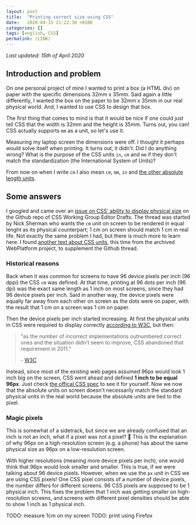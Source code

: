 ```yaml
---
layout: post
title:  "Printing correct size using CSS"
date:   2020-04-15 21:22:30 +0100
categories: []
tags: [english, CSS]
permalink: /LINK/
---
```


_Last updated: 15th of April 2020_

## Introduction and problem

On one personal project of mine I wanted to print a box (a HTML div) on paper with the specific dimensions 32mm x 35mm. Said again a little differently, I wanted the box on the paper to be 32mm x 35mm in our real physical world. And, I wanted to use CSS to design that box.

The first thing that comes to mind is that it would be nice if one could just tell CSS that the width is 32mm and the height is 35mm. Turns out, you can! CSS actually supports `mm` as a unit, so let's use it.

Measuring my laptop screen the dimensions were off. I thought it perhaps would solve itself when printing. It turns out, it didn't. Did I do anything wrong? What is the purpose of the CSS units `in`, `cm` and `mm` if they don't match the standardization (the International System of Units)?

From now on when I write `cm` I also mean `cm`, `mm`, `in` and [the other absolute length units](https://www.w3.org/TR/css3-values/#absolute-lengths).

## Some answers

I googled and came over an [issue on CSS' ability to display physical size](https://github.com/w3c/csswg-drafts/issues/614) on the Github repo of CSS Working Group Editor Drafts. The thread was started by Nick Sherman who wants the `cm` unit on screen to be rendered in equal lenght as its physical counterpart; 1 cm on screen should match 1 cm in real life. Not exactly the same problem I had, but there is much more to learn here. I found [another text about CSS units](https://webplatform.github.io/docs/tutorials/understanding-css-units/), this time from the archived WebPlatform project, to supplement the Github thread.

### Historical reasons

Back when it was common for screens to have 96 device pixels per inch (96 dppi) the CSS `cm` was defined. At that time, printing at 96 dots per inch (96 dpi) was the exact same length as 1 inch on most screens, since they had 96 device pixels per inch. Said in another way, the device pixels were equally far away from each other on screen as the dots were on paper, with the result that 1 cm on a screen was 1 cm on paper.

Then the device pixels per inch started increasing. At first the physical units in CSS were required to display correctly [according to W3C](https://www.w3.org/Style/Examples/007/units.en.html), but then:
> "as the number of incorrect implementations outnumbered correct ones and the situation didn't seem to improve, CSS abandoned that requirement in 2011."
>
> \- [W3C](https://www.w3.org/Style/Examples/007/units.en.html)

Instead, since most of the existing web pages assumed 96px would look 1 inch big on the screen, CSS went ahead and defined **1 inch to be equal 96px**. Just check [the offical CSS spec](https://www.w3.org/TR/css3-values/#absolute-lengths) to see it for yourself. Now we now that the absolute units on screen doesn't necessarily match the standard physical units in the real world because the absolute units are tied to the pixel.

### Magic pixels

This is somewhat of a sidetrack, but since we are already confused that an inch is not an inch, what if a pixel was not a pixel? 🥴 This is the explanation of why 96px on a high-resolution screen (e.g. a phone) has about the same physical size as 96px on a low-resulution screen.

With higher resolutions (meaning more device pixels per inch), one would think that 96px would look smaller and smaller. This is true, if we were talking about 96 device pixels. However, when we use the `px` unit in CSS we are using CSS pixels! One CSS pixel consists of a number of device pixels, the number differs for different screens. 96 CSS pixels are supposed to be 1 physical inch. This fixes the problem that 1 inch was getting smaller on high-resolution screens, and screens with different pixel densities should be able to show 1 inch as 1 physical inch.

TODO: measure 1cm on my screen
TODO: print using Firefox
